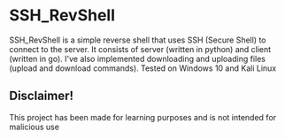 # SSH_RevShell

SSH_RevShell is a simple reverse shell that uses SSH (Secure Shell) to connect to the server. It consists of server (written in python) and client (written in go). I've also implemented downloading and uploading files (upload and download commands). Tested on Windows 10 and Kali Linux

## Disclaimer!

This project has been made for learning purposes and is not intended for malicious use

